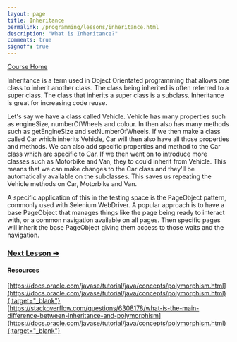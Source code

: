 ```yaml
---
layout: page
title: Inheritance
permalink: /programming/lessons/inheritance.html
description: "What is Inheritance?"
comments: true
signoff: true
---
```

[Course Home](../course)

Inheritance is a term used in Object Orientated programming that allows one class to inherit another class. The class being inherited is often referred to a super class. The class that inherits a super class is a subclass. Inheritance is great for increasing code reuse.

Let's say we have a class called Vehicle. Vehicle has many properties such as engineSize, numberOfWheels and colour. In then also has many methods such as getEngineSize and setNumberOfWheels. If we then make a class called Car which inherits Vehicle, Car will then also have all those properties and methods. We can also add specific properties and method to the Car class which are specific to Car. If we then went on to introduce more classes such as Motorbike and Van, they to could inherit from Vehicle. This means that we can make changes to the Car class and they'll be automatically available on the subclasses. This saves us repeating the Vehicle methods on Car, Motorbike and Van.

A specific application of this in the testing space is the PageObject pattern, commonly used with Selenium WebDriver. A popular approach is to have a base PageObject that manages things like the page being ready to interact with, or a common navigation available on all pages. Then specific pages will inherit the base PageObject giving them access to those waits and the navigation.

### [Next Lesson &#10132;](../lessons/polymorphism)

#### Resources
[https://docs.oracle.com/javase/tutorial/java/concepts/polymorphism.html](https://docs.oracle.com/javase/tutorial/java/concepts/polymorphism.html){:target="_blank"}  
[https://stackoverflow.com/questions/6308178/what-is-the-main-difference-between-inheritance-and-polymorphism](https://docs.oracle.com/javase/tutorial/java/concepts/polymorphism.html){:target="_blank"}